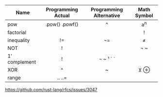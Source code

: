 | Name | Programming Actual | Programming Alternative | Math Symbol |
--- | :----: | :---: | :---: |
pow | .pow() .powf() | ^ | a<sup>n</sup> |
factorial | | | ! |
inequality | != | ¬= | ≠ |
NOT | ! | | ¬ ~ |
1' complement | ! | ¬ ~ ¹ ´ ` |
XOR | ^ | ~ | ⊻ ⊕ |
range | .. ..= | |

https://github.com/rust-lang/rfcs/issues/3047
